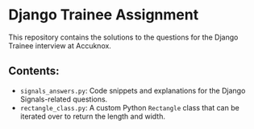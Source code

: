 # Django Trainee Assignment

This repository contains the solutions to the questions for the Django Trainee interview at Accuknox.

## Contents:
- `signals_answers.py`: Code snippets and explanations for the Django Signals-related questions.
- `rectangle_class.py`: A custom Python `Rectangle` class that can be iterated over to return the length and width.

